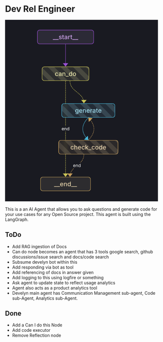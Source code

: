 # Dev Rel Engineer

![](static/agent_ui.png)

This is a an AI Agent that allows you to ask questions and generate code for your use cases for any Open Source project. This agent is built using the LangGraph.

## ToDo
- Add RAG ingestion of Docs
- Can do node becomes an agent that has 3 tools google search, github discussions/issue search and docs/code search
- Subsume develyn bot within this
- Add responding via bot as tool
- Add referencing of docs in answer given
- Add logging to this using logfire or something
- Ask agent to update state to reflect usage analytics
- Agent also acts as a product analytics tool
- Develyn main agent has Communication Management sub-agent, Code sub-Agent, Analytics sub-Agent.

## Done
- Add a Can I do this Node
- Add code executor
- Remove Reflection node